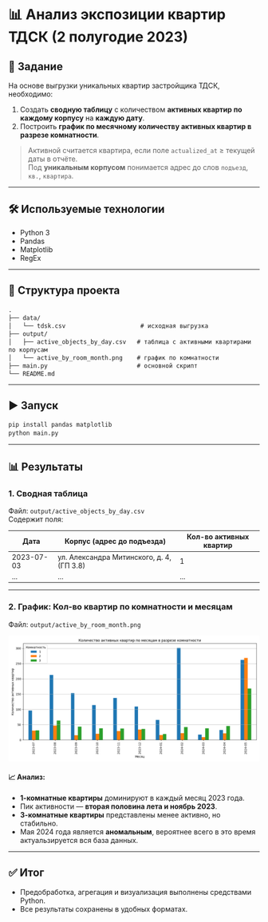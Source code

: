 # 📊 Анализ экспозиции квартир ТДСК (2 полугодие 2023)

## 📌 Задание

На основе выгрузки уникальных квартир застройщика ТДСК, необходимо:

1. Создать **сводную таблицу** с количеством **активных квартир по каждому корпусу** на **каждую дату**.
2. Построить **график по месячному количеству активных квартир в разрезе комнатности**.

> Активной считается квартира, если поле `actualized_at` ≥ текущей даты в отчёте.  
> Под **уникальным корпусом** понимается адрес до слов `подъезд`, `кв.`, `квартира`.

---

## 🛠 Используемые технологии

- Python 3
- Pandas
- Matplotlib
- RegEx

---

## 📁 Структура проекта

```
.
├── data/
│   └── tdsk.csv                     # исходная выгрузка
├── output/
│   ├── active_objects_by_day.csv   # таблица с активными квартирами по корпусам
│   └── active_by_room_month.png    # график по комнатности
├── main.py                         # основной скрипт
└── README.md
```

---

## ▶️ Запуск

```bash
pip install pandas matplotlib
python main.py
```

---

## 📊 Результаты

### 1. Сводная таблица

Файл: `output/active_objects_by_day.csv`  
Содержит поля:

| Дата       | Корпус (адрес до подъезда)                     | Кол-во активных квартир |
|------------|------------------------------------------------|-------------------------|
| 2023-07-03 | ул. Александра Митинского, д. 4, (ГП 3.8)      | 1                       |
| ...        | ...                                            | ...                     |

---

### 2. График: Кол-во квартир по комнатности и месяцам

Файл: `output/active_by_room_month.png`

![Пример графика](output/active_by_room_month.png)

#### 📈 Анализ:
- **1-комнатные квартиры** доминируют в каждый месяц 2023 года.
- Пик активности — **вторая половина лета и ноябрь 2023**.
- **3-комнатные квартиры** представлены менее активно, но стабильно.
- Мая 2024 года является **аномальным**, вероятнее всего в это время актуальзируется вся база данных. 

---

## ✅ Итог

- Предобработка, агрегация и визуализация выполнены средствами Python.
- Все результаты сохранены в удобных форматах.
